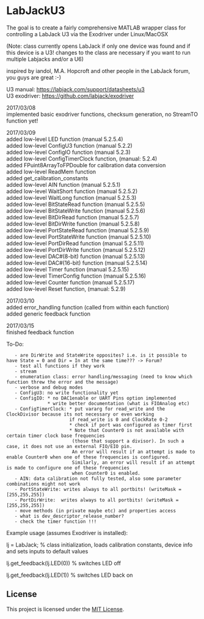 # LabJackU3

The goal is to create a fairly comprehensive MATLAB wrapper class for controlling a LabJack U3 via the Exodriver under Linux/MacOSX  

(Note: class currently opens LabJack if only one device was found and if this device is a U3! changes to the class are necessary if you want to run multiple Labjacks and/or a U6)

inspired by iandol, M.A. Hopcroft and other people in the LabJack forum, you guys are great :-)  

U3 manual: https://labjack.com/support/datasheets/u3  
U3 exodriver: https://github.com/labjack/exodriver  

2017/03/08   
implemented basic exodriver functions, checksum generation, no StreamTO function yet!  

2017/03/09   
added low-level LED function (manual 5.2.5.4)  
added low-level ConfigU3 function (manual 5.2.2)  
added low-level ConfigIO function (manual 5.2.3)  
added low-level ConfigTimerClock function, (manual: 5.2.4)  
added FPuint8ArrayToFPDouble for calibration data conversion  
added low-level ReadMem function  
added get_calibration_constants  
added low-level AIN function (manual 5.2.5.1)  
added low-level WaitShort function (manual 5.2.5.2)  
added low-level WaitLong function (manual 5.2.5.3)  
added low-level BitStateRead function (manual 5.2.5.5)  
added low-level BitStateWrite function (manual 5.2.5.6)  
added low-level BitDirRead function (manual 5.2.5.7)  
added low-level BitDirWrite function (manual 5.2.5.8)  
added low-level PortStateRead function (manual 5.2.5.9)  
added low-level PortStateWrite function (manual 5.2.5.10)  
added low-level PortDirRead function (manual 5.2.5.11)  
added low-level PortDirWrite function (manual 5.2.5.12)  
added low-level DAC#(8-bit) function (manual 5.2.5.13)  
added low-level DAC#(16-bit) function (manual 5.2.5.14)  
added low-level Timer function (manual 5.2.5.15)  
added low-level TimerConfig function (manual 5.2.5.16)  
added low-level Counter function (manual 5.2.5.17)  
added low-level Reset function, (manual: 5.2.9)  
                
2017/03/10        
added error_handling function (called from within each function)   
added generic feedback function     
                 
2017/03/15       
finished feedback function  

To-Do:  

       - are DirWrite and StateWrite opposites? i.e. is it possible to have State = 0 and Dir = In at the same time??? -> Forum?       
       - test all functions if they work  
       - stream  
       - enumeration class: error handling/messaging (need to know which function threw the error and the message)  
       - verbose and debug modes  
       - ConfigU3: no write functionality yet  
       - ConfigIO: * no DAC1enable or UART Pins option implemented  
                   * write better documentation (what is FIOAnalog etc)  
       - ConfigTimerClock: * put vararg for read_write and the ClockDivisor because its not necessary or even working  
                           if read_write is 0 and ClockRate 0-2  
                           * check if port was configured as timer first  
                           * Note that Counter0 is not available with certain timer clock base frequencies  
                            (those that support a divisor). In such a case, it does not use an external FIO/EIO pin.  
                            An error will result if an attempt is made to enable Counter0 when one of these frequencies is configured.  
                            Similarly, an error will result if an attempt is made to configure one of these frequencies 
                            when Counter0 is enabled.                     
       - AIN: data calibration not fully tested, also some parameter combinations might not work   
       - PortStateWrite: writes always to all portbits! (writeMask = [255,255,255])  
       - PortDirWrite:  writes always to all portbits! (writeMask = [255,255,255])  
       - move methods (in private maybe etc) and properties access  
       - what is dev_descriptor_release_number?  
       - check the timer function !!!

Example usage (assumes Exodriver is installed): 
 
lj = LabJack;   % class initialization, loads calibration constants, device info and sets inputs to default values

lj.get_feedback(lj.LED(0)) % switches LED off

lj.get_feedback(lj.LED(1)) % switches LED back on


## License

This project is licensed under the [MIT License](LICENSE).
